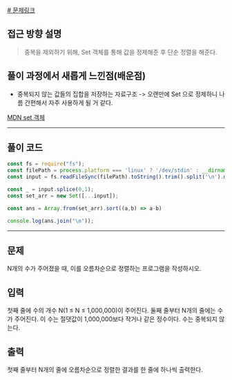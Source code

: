 
[# 문제링크](https://www.acmicpc.net/problem/2751)

## 접근 방향 설명
> 중복을 제외하기 위해, Set 객체를 통해 값을 정제해준 후 단순 정렬을 해준다.


## 풀이 과정에서 새롭게 느낀점(배운점)

- 중복되지 않는 값들의 집합을 저장하는 자료구조 -> 오랜만에 Set 으로 정제하니 나름 간편해서 자주 사용하게 될 거 같다. 

[MDN set 객체](https://developer.mozilla.org/ko/docs/Web/JavaScript/Reference/Global_Objects/Set)


---

## 풀이 코드

```js
const fs = require("fs");
const filePath = process.platform === 'linux' ? '/dev/stdin' : __dirname + '/input.txt';
const input = fs.readFileSync(filePath).toString().trim().split('\n').map(Number);

const _ = input.splice(0,1);
const set_arr = new Set([...input]);

const ans = Array.from(set_arr).sort((a,b) => a-b)

console.log(ans.join("\n"));
```

---

## 문제
N개의 수가 주어졌을 때, 이를 오름차순으로 정렬하는 프로그램을 작성하시오.

## 입력
첫째 줄에 수의 개수 N(1 ≤ N ≤ 1,000,000)이 주어진다. 둘째 줄부터 N개의 줄에는 수가 주어진다. 이 수는 절댓값이 1,000,000보다 작거나 같은 정수이다. 수는 중복되지 않는다.

## 출력
첫째 줄부터 N개의 줄에 오름차순으로 정렬한 결과를 한 줄에 하나씩 출력한다.